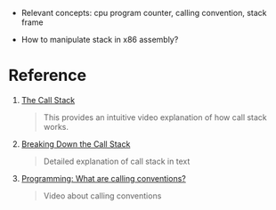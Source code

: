 - Relevant concepts: cpu program counter, calling convention, stack frame

- How to manipulate stack in x86 assembly?

# Reference

1. [The Call Stack](https://www.youtube.com/watch?v=Q2sFmqvpBe0)

    > This provides an intuitive video explanation of how call stack works.
2. [Breaking Down the Call Stack](https://medium.com/@ryanfarney/breaking-down-the-call-stack-e68b5633fbad)

    > Detailed explanation of call stack in text

3. [Programming: What are calling conventions?](https://www.youtube.com/watch?v=JHGTXM3oIs0)

    > Video about calling conventions
